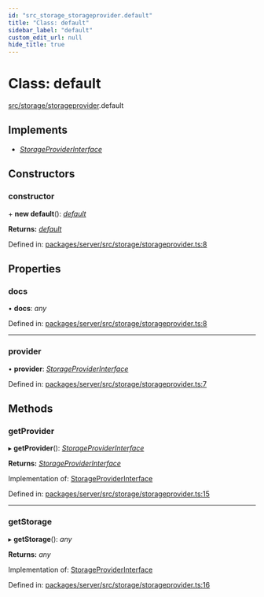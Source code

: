 ```yaml
---
id: "src_storage_storageprovider.default"
title: "Class: default"
sidebar_label: "default"
custom_edit_url: null
hide_title: true
---
```


# Class: default

[src/storage/storageprovider](../modules/src_storage_storageprovider.md).default

## Implements

* [*StorageProviderInterface*](../interfaces/src_storage_storageprovider_interface.storageproviderinterface.md)

## Constructors

### constructor

\+ **new default**(): [*default*](src_storage_storageprovider.default.md)

**Returns:** [*default*](src_storage_storageprovider.default.md)

Defined in: [packages/server/src/storage/storageprovider.ts:8](https://github.com/xr3ngine/xr3ngine/blob/7650c2bea/packages/server/src/storage/storageprovider.ts#L8)

## Properties

### docs

• **docs**: *any*

Defined in: [packages/server/src/storage/storageprovider.ts:8](https://github.com/xr3ngine/xr3ngine/blob/7650c2bea/packages/server/src/storage/storageprovider.ts#L8)

___

### provider

• **provider**: [*StorageProviderInterface*](../interfaces/src_storage_storageprovider_interface.storageproviderinterface.md)

Defined in: [packages/server/src/storage/storageprovider.ts:7](https://github.com/xr3ngine/xr3ngine/blob/7650c2bea/packages/server/src/storage/storageprovider.ts#L7)

## Methods

### getProvider

▸ **getProvider**(): [*StorageProviderInterface*](../interfaces/src_storage_storageprovider_interface.storageproviderinterface.md)

**Returns:** [*StorageProviderInterface*](../interfaces/src_storage_storageprovider_interface.storageproviderinterface.md)

Implementation of: [StorageProviderInterface](../interfaces/src_storage_storageprovider_interface.storageproviderinterface.md)

Defined in: [packages/server/src/storage/storageprovider.ts:15](https://github.com/xr3ngine/xr3ngine/blob/7650c2bea/packages/server/src/storage/storageprovider.ts#L15)

___

### getStorage

▸ **getStorage**(): *any*

**Returns:** *any*

Implementation of: [StorageProviderInterface](../interfaces/src_storage_storageprovider_interface.storageproviderinterface.md)

Defined in: [packages/server/src/storage/storageprovider.ts:16](https://github.com/xr3ngine/xr3ngine/blob/7650c2bea/packages/server/src/storage/storageprovider.ts#L16)
